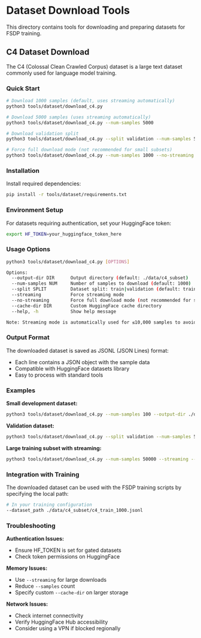 # Dataset Download Tools

This directory contains tools for downloading and preparing datasets for FSDP training.

## C4 Dataset Download

The C4 (Colossal Clean Crawled Corpus) dataset is a large text dataset commonly used for language model training.

### Quick Start

```bash
# Download 1000 samples (default, uses streaming automatically)
python3 tools/dataset/download_c4.py

# Download 5000 samples (uses streaming automatically)
python3 tools/dataset/download_c4.py --num-samples 5000

# Download validation split
python3 tools/dataset/download_c4.py --split validation --num-samples 500

# Force full download mode (not recommended for small subsets)
python3 tools/dataset/download_c4.py --num-samples 1000 --no-streaming
```

### Installation

Install required dependencies:

```bash
pip install -r tools/dataset/requirements.txt
```

### Environment Setup

For datasets requiring authentication, set your HuggingFace token:

```bash
export HF_TOKEN=your_huggingface_token_here
```

### Usage Options

```bash
python3 tools/dataset/download_c4.py [OPTIONS]

Options:
  --output-dir DIR      Output directory (default: ./data/c4_subset)
  --num-samples NUM     Number of samples to download (default: 1000)
  --split SPLIT         Dataset split: train|validation (default: train)
  --streaming           Force streaming mode
  --no-streaming        Force full download mode (not recommended for small subsets)
  --cache-dir DIR       Custom HuggingFace cache directory
  --help, -h            Show help message

Note: Streaming mode is automatically used for ≤10,000 samples to avoid downloading large files.
```

### Output Format

The downloaded dataset is saved as JSONL (JSON Lines) format:
- Each line contains a JSON object with the sample data
- Compatible with HuggingFace datasets library
- Easy to process with standard tools

### Examples

**Small development dataset:**
```bash
python3 tools/dataset/download_c4.py --num-samples 100 --output-dir ./data/dev_set
```

**Validation dataset:**
```bash
python3 tools/dataset/download_c4.py --split validation --num-samples 500
```

**Large training subset with streaming:**
```bash
python3 tools/dataset/download_c4.py --num-samples 50000 --streaming --output-dir ./data/c4_large
```

### Integration with Training

The downloaded dataset can be used with the FSDP training scripts by specifying the local path:

```bash
# In your training configuration
--dataset_path ./data/c4_subset/c4_train_1000.jsonl
```

### Troubleshooting

**Authentication Issues:**
- Ensure HF_TOKEN is set for gated datasets
- Check token permissions on HuggingFace

**Memory Issues:**
- Use `--streaming` for large downloads
- Reduce `--samples` count
- Specify custom `--cache-dir` on larger storage

**Network Issues:**
- Check internet connectivity
- Verify HuggingFace Hub accessibility
- Consider using a VPN if blocked regionally